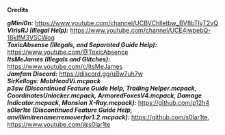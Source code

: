 **Credits**
<br>

***gMini0n:*** https://www.youtube.com/channel/UCBVChlletbw_BV8bTlyT2vQ
<br>
***VirisRJ (Illegal Help):*** https://www.youtube.com/channel/UCE4jwpebQ-18klfM3VSCWog
<br>
***ToxicAbsense (Illegals, and Separated Guide Help):*** https://www.youtube.com/@ToxicAbsence
<br>
***ItsMeJames (Illegals and Glitches):*** https://www.youtube.com/c/ItsMeJames
<br>
***Jamfam Discord:*** https://discord.gg/uBw7uh7w
<br>
***SirKellogs: MobHeadVi.mcpack***
<br>
***p3sw (Discontinued Feature Guide Help, Trading Helper.mcpack, CoordinatesUnlocker.mcpack, ArmoredFoxesV4.mcpack, Damage Indicator.mcpack, Mansion X-Ray.mcpack):*** https://github.com/p12h4
<br>
***s0lar1te (Discontinued Feature Guide Help, anvillimitrenamerremoverfor1.2.mcpack):*** https://github.com/s0lar1te, https://www.youtube.com/@s0lar1te
<br>
